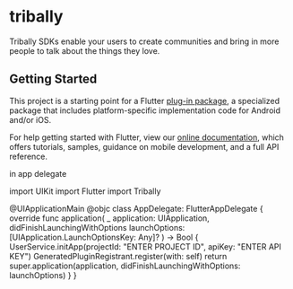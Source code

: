 # tribally

Tribally SDKs enable your users to create communities and bring in more people to talk about the things they love.

## Getting Started

This project is a starting point for a Flutter
[plug-in package](https://flutter.dev/developing-packages/),
a specialized package that includes platform-specific implementation code for
Android and/or iOS.

For help getting started with Flutter, view our
[online documentation](https://flutter.dev/docs), which offers tutorials,
samples, guidance on mobile development, and a full API reference.




in app delegate

import UIKit
import Flutter
import Tribally

@UIApplicationMain
@objc class AppDelegate: FlutterAppDelegate {
override func application(
_ application: UIApplication,
didFinishLaunchingWithOptions launchOptions: [UIApplication.LaunchOptionsKey: Any]?
) -> Bool {
UserService.initApp(projectId: "ENTER PROJECT ID", apiKey: "ENTER API KEY")
GeneratedPluginRegistrant.register(with: self)
return super.application(application, didFinishLaunchingWithOptions: launchOptions)
}
}